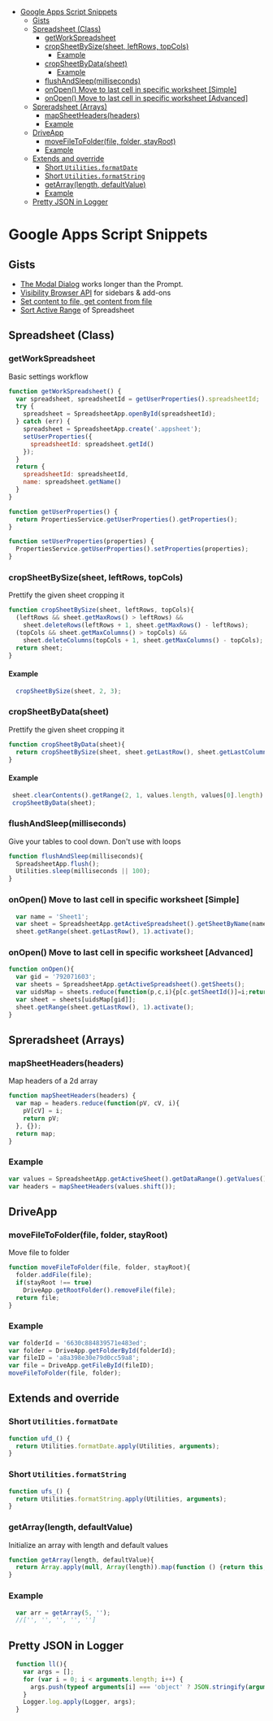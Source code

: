 <!-- TOC -->

- [Google Apps Script Snippets](#google-apps-script-snippets)
  - [Gists](#gists)
  - [Spreadsheet (Class)](#spreadsheet-class)
    - [getWorkSpreadsheet](#getworkspreadsheet)
    - [cropSheetBySize(sheet, leftRows, topCols)](#cropsheetbysizesheet-leftrows-topcols)
      - [Example](#example)
    - [cropSheetByData(sheet)](#cropsheetbydatasheet)
      - [Example](#example-1)
    - [flushAndSleep(milliseconds)](#flushandsleepmilliseconds)
    - [onOpen() Move to last cell in specific worksheet [Simple]](#onopen-move-to-last-cell-in-specific-worksheet-simple)
    - [onOpen() Move to last cell in specific worksheet [Advanced]](#onopen-move-to-last-cell-in-specific-worksheet-advanced)
  - [Spreradsheet (Arrays)](#spreradsheet-arrays)
    - [mapSheetHeaders(headers)](#mapsheetheadersheaders)
    - [Example](#example-2)
  - [DriveApp](#driveapp)
    - [moveFileToFolder(file, folder, stayRoot)](#movefiletofolderfile-folder-stayroot)
    - [Example](#example-3)
  - [Extends and override](#extends-and-override)
    - [Short `Utilities.formatDate`](#short-utilitiesformatdate)
    - [Short `Utilities.formatString`](#short-utilitiesformatstring)
    - [getArray(length, defaultValue)](#getarraylength-defaultvalue)
    - [Example](#example-4)
  - [Pretty JSON in Logger](#pretty-json-in-logger)

<!-- /TOC -->
# Google Apps Script Snippets
## Gists
- [The Modal Dialog][1] works longer than the Prompt.
- [Visibility Browser API][2] for sidebars & add-ons
- [Set content to file, get content from file][3]
- [Sort Active Range][4] of Spreadsheet

[1]: https://gist.github.com/oshliaer/9d9dd61ccebf4ea0070c
[2]: https://gist.github.com/oshliaer/4c3c926ab0a5bc9630fb
[3]: https://gist.github.com/oshliaer/25d4fca21e8745df4de9
[4]: https://gist.github.com/oshliaer/0801f151fb57a4bee7f2

## Spreadsheet (Class)
### getWorkSpreadsheet
Basic settings workflow
```javascript
function getWorkSpreadsheet() {
  var spreadsheet, spreadsheetId = getUserProperties().spreadsheetId;
  try {
    spreadsheet = SpreadsheetApp.openById(spreadsheetId);
  } catch (err) {
    spreadsheet = SpreadsheetApp.create('.appsheet');
    setUserProperties({
      spreadsheetId: spreadsheet.getId()
    });
  }
  return {
    spreadsheetId: spreadsheetId,
    name: spreadsheet.getName()
  }
}

function getUserProperties() {
  return PropertiesService.getUserProperties().getProperties();
}

function setUserProperties(properties) {
  PropertiesService.getUserProperties().setProperties(properties);
}
```

### cropSheetBySize(sheet, leftRows, topCols)
Prettify the given sheet cropping it
```javascript
function cropSheetBySize(sheet, leftRows, topCols){
  (leftRows && sheet.getMaxRows() > leftRows) &&
    sheet.deleteRows(leftRows + 1, sheet.getMaxRows() - leftRows);
  (topCols && sheet.getMaxColumns() > topCols) &&
    sheet.deleteColumns(topCols + 1, sheet.getMaxColumns() - topCols);
  return sheet;
}
```
#### Example
```javascript
  cropSheetBySize(sheet, 2, 3);
```
### cropSheetByData(sheet)
Prettify the given sheet cropping it
```javascript
function cropSheetByData(sheet){
  return cropSheetBySize(sheet, sheet.getLastRow(), sheet.getLastColumn());
}
```
#### Example
```javascript
 sheet.clearContents().getRange(2, 1, values.length, values[0].length).setValues(values);
 cropSheetByData(sheet);
```
### flushAndSleep(milliseconds)
Give your tables to cool down. Don't use with loops
```javascript
function flushAndSleep(milliseconds){
  SpreadsheetApp.flush();
  Utilities.sleep(milliseconds || 100);
}
```
### onOpen() Move to last cell in specific worksheet [Simple]
```javascript
  var name = 'Sheet1';
  var sheet = SpreadsheetApp.getActiveSpreadsheet().getSheetByName(name);
  sheet.getRange(sheet.getLastRow(), 1).activate();
```
### onOpen() Move to last cell in specific worksheet [Advanced]
```javascript
function onOpen(){
  var gid = '792071603';
  var sheets = SpreadsheetApp.getActiveSpreadsheet().getSheets();
  var uidsMap = sheets.reduce(function(p,c,i){p[c.getSheetId()]=i;return p;},{});
  var sheet = sheets[uidsMap[gid]];
  sheet.getRange(sheet.getLastRow(), 1).activate();
}
```
## Spreradsheet (Arrays)
### mapSheetHeaders(headers)
Map headers of a 2d array
```javascript
function mapSheetHeaders(headers) {
  var map = headers.reduce(function(pV, cV, i){
    pV[cV] = i;
    return pV;
  }, {});
  return map;
}
```
### Example
```javascript
var values = SpreadsheetApp.getActiveSheet().getDataRange().getValues();
var headers = mapSheetHeaders(values.shift());
```
## DriveApp
### moveFileToFolder(file, folder, stayRoot)
Move file to folder
```javascript
function moveFileToFolder(file, folder, stayRoot){
  folder.addFile(file);
  if(stayRoot !== true)
    DriveApp.getRootFolder().removeFile(file);
  return file;
}
```
### Example
```javascript
var folderId = '6630c884839571e483ed';
var folder = DriveApp.getFolderById(folderId);
var fileID = 'a8a398e30e79d0cc59a8';
var file = DriveApp.getFileById(fileID);
moveFileToFolder(file, folder);
```
## Extends and override
### Short `Utilities.formatDate`
```javascript
function ufd_() {
  return Utilities.formatDate.apply(Utilities, arguments);
}
```
### Short `Utilities.formatString`
```javascript
function ufs_() {
  return Utilities.formatString.apply(Utilities, arguments);
}
```
### getArray(length, defaultValue)
Initialize an array with length and default values
```javascript
function getArray(length, defaultValue){
  return Array.apply(null, Array(length)).map(function () {return this;}, defaultValue);
}
```
### Example
```javascript
  var arr = getArray(5, '');
  //['', '', '', '', '']
```
## Pretty JSON in Logger
```javascript
  function ll(){
    var args = [];
    for (var i = 0; i < arguments.length; i++) {
      args.push(typeof arguments[i] === 'object' ? JSON.stringify(arguments[i], null, ' ') : arguments[i]);
    }
    Logger.log.apply(Logger, args);
  }
```
